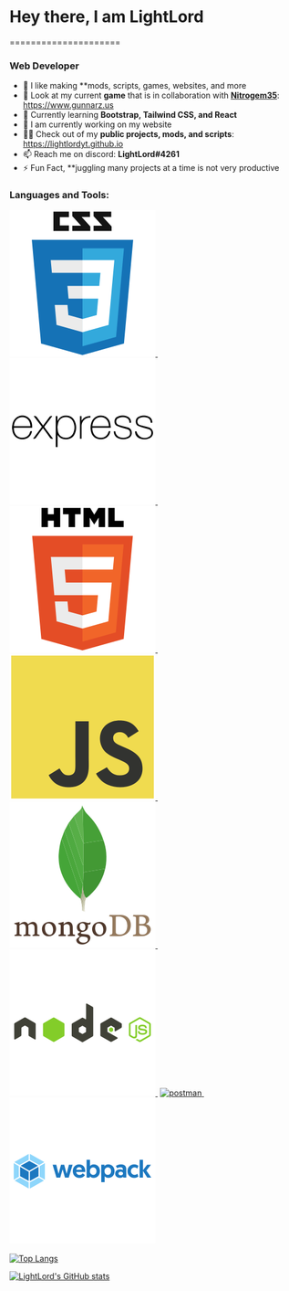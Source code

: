 # Hey there, I am LightLord
=====================

### Web Developer

- 🔭 I like making **mods, scripts, games, websites, and more
- 👀 Look at my current **game** that is in collaboration with **[Nitrogem35](https://github.com/nitrogem35)**: https://www.gunnarz.us
- 🌱 Currently learning **Bootstrap, Tailwind CSS, and React**
- 🚧 I am currently working on my website 
- 👨‍💻 Check out of my **public projects, mods, and scripts**: https://lightlordyt.github.io
- 📫 Reach me on discord: **LightLord#4261**
- ⚡ Fun Fact, **juggling many projects at a time is not very productive

### [](https://github.com/LightLordYT/LightLordYT#languages-and-tools)Languages and Tools:

[![css3](https://raw.githubusercontent.com/devicons/devicon/master/icons/css3/css3-original-wordmark.svg) ](https://www.w3schools.com/css/)
[![express](https://raw.githubusercontent.com/devicons/devicon/master/icons/express/express-original-wordmark.svg) ](https://expressjs.com/)
[![html5](https://raw.githubusercontent.com/devicons/devicon/master/icons/html5/html5-original-wordmark.svg) ](https://www.w3.org/html/)
[![javascript](https://raw.githubusercontent.com/devicons/devicon/master/icons/javascript/javascript-original.svg) ](https://developer.mozilla.org/en-US/docs/Web/JavaScript)
[![mongodb](https://raw.githubusercontent.com/devicons/devicon/master/icons/mongodb/mongodb-original-wordmark.svg) ](https://www.mongodb.com/)
[![nodejs](https://raw.githubusercontent.com/devicons/devicon/master/icons/nodejs/nodejs-original-wordmark.svg) ](https://nodejs.org/)
[![postman](https://camo.githubusercontent.com/93b32389bf746009ca2370de7fe06c3b5146f4c99d99df65994f9ced0ba41685/68747470733a2f2f7777772e766563746f726c6f676f2e7a6f6e652f6c6f676f732f676574706f73746d616e2f676574706f73746d616e2d69636f6e2e737667) ](https://postman.com/)
[![webpack](https://raw.githubusercontent.com/devicons/devicon/d00d0969292a6569d45b06d3f350f463a0107b0d/icons/webpack/webpack-original-wordmark.svg)](https://webpack.js.org/)

[![Top Langs](https://github-readme-stats.vercel.app/api/top-langs/?username=LightLordYT)](https://github.com/anuraghazra/github-readme-stats)

[![LightLord's GitHub stats](https://github-readme-stats.vercel.app/api?username=LightLordYT)](https://github.com/anuraghazra/github-readme-stats)
